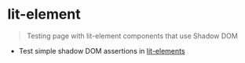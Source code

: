 # lit-element
> Testing page with lit-element components that use Shadow DOM

- Test simple shadow DOM assertions in [lit-elements](https://lit-element.polymer-project.org/)
